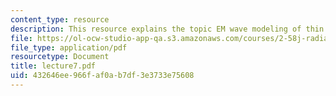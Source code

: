 ```yaml
---
content_type: resource
description: This resource explains the topic EM wave modeling of thin films.
file: https://ol-ocw-studio-app-qa.s3.amazonaws.com/courses/2-58j-radiative-transfer-spring-2006/432646ee966faf0ab7df3e3733e75608_lecture7.pdf
file_type: application/pdf
resourcetype: Document
title: lecture7.pdf
uid: 432646ee-966f-af0a-b7df-3e3733e75608
---
```

